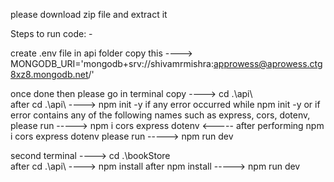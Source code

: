 
 

please download zip file and extract it


Steps to run code: -

create .env file in api folder 
copy this ----> MONGODB_URI='mongodb+srv://shivamrmishra:approwess@aprowess.ctg8xz8.mongodb.net/'

once done then please go in terminal copy ---->  cd .\api\  
after cd .\api\ ----> npm init -y
if any error occurred while npm init -y or if error contains any of the following names such as express, cors, dotenv, please run -----> npm i cors express dotenv <-----
after performing  npm i cors express dotenv please run -----> npm run dev


second terminal ----> cd .\bookStore\
after cd .\api\ ----> npm install
after npm install ----->  npm run dev


